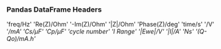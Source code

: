 ### Pandas DataFrame Headers
'freq/Hz'
'Re(Z)/Ohm'
'-Im(Z)/Ohm'
'|Z|/Ohm'
'Phase(Z)/deg'
'time/s'
'<Ewe>/V'
'<I>/mA'
'Cs/µF'
'Cp/µF'
'cycle number'
'I Range'
'|Ewe|/V'
'|I|/A'
'Ns'
'(Q-Qo)/mA.h'
